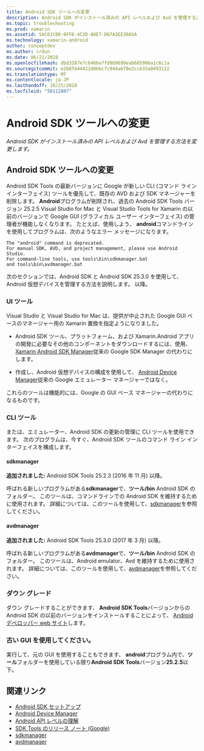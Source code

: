 ```yaml
---
title: Android SDK ツールへの変更
description: Android SDK がインストール済みの API レベルおよび Avd を管理する方法を変更します。
ms.topic: troubleshooting
ms.prod: xamarin
ms.assetid: 5AC61C00-0FF6-4C2D-80E7-D67A3EE30A5A
ms.technology: xamarin-android
author: conceptdev
ms.author: crdun
ms.date: 06/21/2018
ms.openlocfilehash: dbd3287e7c646be7fd969699eab685906a1c6c1a
ms.sourcegitcommit: e268fd44422d0bbc7c944a678e2cc633a0493122
ms.translationtype: MT
ms.contentlocale: ja-JP
ms.lasthandoff: 10/25/2018
ms.locfileid: "50112807"
---
```

# <a name="changes-to-the-android-sdk-tooling"></a>Android SDK ツールへの変更

_Android SDK がインストール済みの API レベルおよび Avd を管理する方法を変更します。_

## <a name="changes-to-android-sdk-tooling"></a>Android SDK ツールへの変更

Android SDK Tools の最新バージョンに Google が新しい CLI (コマンド ライン インターフェイス) ツールを優先して、既存の AVD および SDK マネージャーを削除します。 **Android**プログラムが削除され、過去の Android SDK Tools バージョン 25.2.5 Visual Studio for Mac と Visual Studio Tools for Xamarin の以前のバージョンで Google GUI (グラフィカル ユーザー インターフェイス) の管理者が機能しなくなります。 たとえば、使用しよう、 **android**コマンドラインを使用してプログラムは、次のようなエラー メッセージになります。

```shell
The "android" command is deprecated.
For manual SDK, AVD, and project management, please use Android Studio.
For command-line tools, use tools\bin\sdkmanager.bat
and tools\bin\avdmanager.bat
```

次のセクションでは、Android SDK と Android SDK 25.3.0 を使用して、Android 仮想デバイスを管理する方法を説明します。 以降。

### <a name="ui-tools"></a>UI ツール

Visual Studio と Visual Studio for Mac は、提供が中止された Google GUI ベースのマネージャー用の Xamarin 置換を指定ようになりました。

-   Android SDK ツール、プラットフォーム、および Xamarin.Android アプリの開発に必要なその他のコンポーネントをダウンロードするには、使用、 [Xamarin Android SDK Manager](~/android/get-started/installation/android-sdk.md)従来の Google SDK Manager の代わりにします。

-   作成し、Android 仮想デバイスの構成を使用して、 [Android Device Manager](~/android/get-started/installation/android-emulator/device-manager.md)従来の Google エミュレーター マネージャーではなく。

これらのツールは機能的には、Google の GUI ベース マネージャーの代わりになるものです。

### <a name="cli-tools"></a>CLI ツール

または、エミュレーター、Android SDK の更新の管理に CLI ツールを使用できます。 次のプログラムは、今すぐ、Android SDK ツールのコマンド ライン インターフェイスを構成します。

#### <a name="sdkmanager"></a>sdkmanager

**追加されました:** Android SDK Tools 25.2.3 (2016 年 11 月) 以降。

呼ばれる新しいプログラムがある**sdkmanager**で、**ツール/bin** Android SDK のフォルダー。 このツールは、コマンドラインでの Android SDK を維持するために使用されます。 詳細については、このツールを使用して、[sdkmanager](https://developer.android.com/studio/command-line/sdkmanager.html)を参照してください。

#### <a name="avdmanager"></a>avdmanager

**追加されました:** Android SDK Tools 25.3.0 (2017 年 3 月) 以降。

呼ばれる新しいプログラムがある**avdmanager**で、**ツール/bin** Android SDK のフォルダー。 このツールは、Android emulator、Avd を維持するために使用されます。 詳細については、このツールを使用して、[avdmanager](https://developer.android.com/studio/command-line/avdmanager.html)を参照してください。

### <a name="downgrading"></a>ダウン グレード

ダウン グレードすることができます、 **Android SDK Tools**バージョンからの Android SDK の以前のバージョンをインストールすることによって、 [Android デベロッパー web サイト](https://developer.android.com/studio/index.html)します。

### <a name="using-the-old-gui"></a>古い GUI を使用してください。

実行して、元の GUI を使用することもできます、 **android**プログラム内で、**ツール**フォルダーを使用している限り**Android SDK Tools**バージョン**25.2.5**以下。


## <a name="related-links"></a>関連リンク

- [Android SDK セットアップ](~/android/get-started/installation/android-sdk.md)
- [Android Device Manager](~/android/get-started/installation/android-emulator/device-manager.md)
- [Android API レベルの理解](~/android/app-fundamentals/android-api-levels.md)
- [SDK Tools のリリース ノート (Google)](https://developer.android.com/studio/releases/sdk-tools.html)
- [sdkmanager](https://developer.android.com/studio/command-line/sdkmanager.html)
- [avdmanager](https://developer.android.com/studio/command-line/avdmanager.html)
